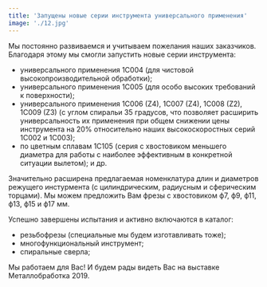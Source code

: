 ```yaml
---
title: 'Запущены новые серии инструмента универсального применения'
image: './12.jpg'
---
```


<p class="lead">
  Мы постоянно развиваемся и учитываем пожелания наших заказчиков. Благодаря этому мы смогли запустить новые серии инструмента:
</p>

- универсального применения 1C004 (для чистовой высокопроизводительной обработки);
- универсального применения 1C005 (для особо высоких требований к поверхности);
- универсального применения 1C006 (Z4), 1C007 (Z4), 1C008 (Z2), 1C009 (Z3) (с углом спиральи 35 градусов, что позволяет расширить универсальность их применения при общем снижении цены инструмента на 20% относительно наших высокоскоростных серий 1C002 и 1C003);
- по цветным сплавам 1C105 (серия с хвостовиком меньшего диаметра для работы с наиболее эффективным в конкретной ситуации вылетом); и др.

<p class="lead">
  Значительно расширена предлагаемая номенклатура длин и диаметров режущего инстурмента (с цилиндрическим, радиусным и сферическим торцами). Мы можем предложить Вам фрезы с хвостовиком ф7, ф9, ф11, ф13, ф15 и ф17 мм.
</p>

<p class="lead">
  Успешно завершены испытания и активно включаются в каталог:
</p>

- резьбофрезы (специальные мы будем изготавливать тоже);
- многофункциональный инструмент;
- спиральные сверла;

Мы работаем для Вас! И будем рады видеть Вас на выставке Металлобработка 2019.
